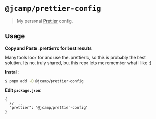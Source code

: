 # `@jcamp/prettier-config`

> My personal [Prettier](https://prettier.io) config.

## Usage

**Copy and Paste .prettierrc for best results**

Many tools look for and use the .prettierrc, so this is probably the best solution.  Its not truly shared, but this repo lets me remember what I like :)

**Install**:

```bash
$ pnpm add -D @jcamp/prettier-config
```

**Edit `package.json`**:

```jsonc
{
  // ...
  "prettier": "@jcamp/prettier-config"
}
```

